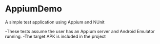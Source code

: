 # AppiumDemo
A simple test application using Appium and NUnit

-These tests assume the user has an Appium server and Android Emulator running.
-The target APK is included in the project
